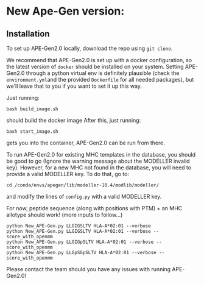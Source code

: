 # New Ape-Gen version:

## Installation

To set up APE-Gen2.0 locally, download the repo using `git clone`.

We recommend that APE-Gen2.0 is set up with a docker configuration, so the latest version of `docker` should be installed on your system. Setting APE-Gen2.0 through a python virtual env is definitely plausible (check the `environment.yml`and the provided `Dockerfile` for all needed packages), but we'll leave that to you if you want to set it up this way. 

Just running:
```
bash build_image.sh
```

should build the docker image After this, just running:
```
bash start_image.sh
```

gets you into the container, APE-Gen2.0 can be run from there. 

To run APE-Gen2.0 for existing MHC templates in the database, you should be good to go (Ignore the warning message about the MODELLER invalid key). However, for a new MHC not found in the database, you will need to provide a valid MODELLER key. To do that, go to:

```
cd /conda/envs/apegen/lib/modeller-10.4/modlib/modeller/
```

and modify the lines of `config.py` with a valid MODELLER key.

For now, peptide sequence (along with positions with PTM) + an MHC allotype should work! (more inputs to follow...)

```
python New_APE-Gen.py LLGIGSLTV HLA-A*02:01 --verbose
python New_APE-Gen.py LLGIGSLTV HLA-A*02:01 --verbose --score_with_openmm
python New_APE-Gen.py LLGIGpSLTV HLA-A*02:01 --verbose --score_with_openmm
python New_APE-Gen.py LLGpSGpSLTV HLA-A*02:01 --verbose --score_with_openmm
```

Please contact the team should you have any issues with running APE-Gen2.0!